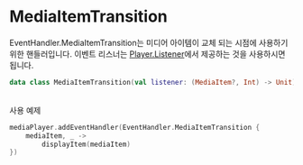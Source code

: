 # MediaItemTransition

EventHandler.MediaItemTransition는 미디어 아이템이 교체 되는 시점에 사용하기 위한 핸들러입니다. 이벤트 리스너는 [Player.Listener](https://developer.android.com/reference/androidx/media3/common/Player.Listener#onMediaItemTransition(androidx.media3.common.MediaItem,int))에서 제공하는 것을 사용하시면 됩니다.

```kotlin
data class MediaItemTransition(val listener: (MediaItem?, Int) -> Unit)
```

\
사용 예제
```kotlin
mediaPlayer.addEventHandler(EventHandler.MediaItemTransition {
    mediaItem, _ -> 
        displayItem(mediaItem)
})
```
